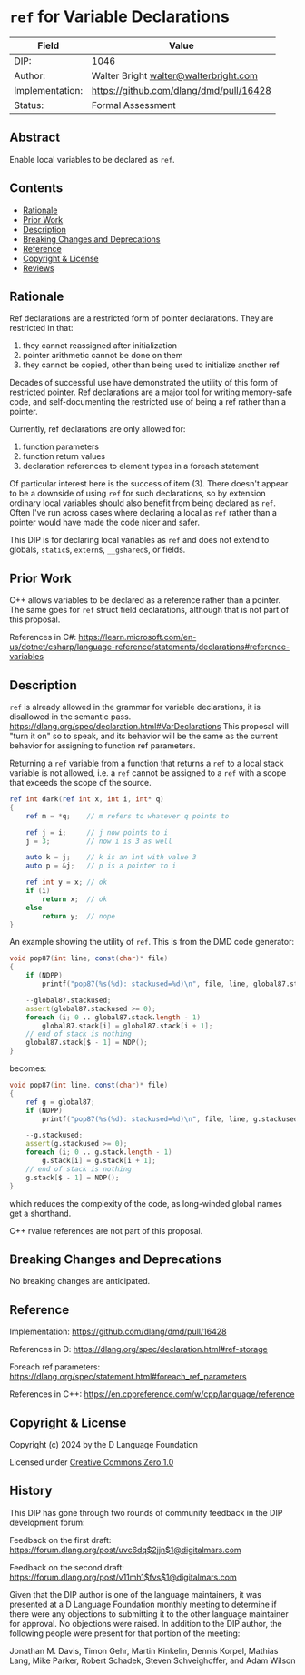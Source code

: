 # `ref` for Variable Declarations

| Field           | Value                                                           |
|-----------------|-----------------------------------------------------------------|
| DIP:            | 1046                                                            |
| Author:         | Walter Bright walter@walterbright.com                           |
| Implementation: | https://github.com/dlang/dmd/pull/16428                         |
| Status:         | Formal Assessment                                               |

## Abstract

Enable local variables to be declared as `ref`.


## Contents

* [Rationale](#rationale)
* [Prior Work](#prior-work)
* [Description](#description)
* [Breaking Changes and Deprecations](#breaking-changes-and-deprecations)
* [Reference](#reference)
* [Copyright & License](#copyright--license)
* [Reviews](#reviews)

## Rationale

Ref declarations are a restricted form of pointer declarations. They are restricted
in that:

1. they cannot reassigned after initialization
2. pointer arithmetic cannot be done on them
3. they cannot be copied, other than being used to initialize another ref

Decades of successful use have demonstrated the utility of this form of
restricted pointer. Ref declarations are a major tool for writing memory-safe code,
and self-documenting the restricted use of being a ref rather than a pointer.

Currently, ref declarations are only allowed for:

1. function parameters
2. function return values
3. declaration references to element types in a foreach statement

Of particular interest here is the success of item (3). There doesn't appear to
be a downside of using `ref` for such declarations, so by extension ordinary
local variables should also benefit from being declared as `ref`. Often I've run
across cases where declaring a local as `ref` rather than a pointer would have
made the code nicer and safer.

This DIP is for declaring local variables as `ref` and does not extend to globals, `static`s, `extern`s,
`__gshared`s, or fields.


## Prior Work

C++ allows variables to be declared as a reference rather than a pointer. The same
goes for `ref` struct field declarations, although that is not part of this proposal.

References in C#:
https://learn.microsoft.com/en-us/dotnet/csharp/language-reference/statements/declarations#reference-variables

## Description

`ref` is already allowed in the grammar for variable declarations, it is disallowed
in the semantic pass.
https://dlang.org/spec/declaration.html#VarDeclarations
This proposal will "turn it on" so to speak, and its behavior will be the same as
the current behavior for assigning to function ref parameters.

Returning a `ref` variable from a function that returns a `ref` to a local stack variable is not allowed, i.e.
a `ref` cannot be assigned to a `ref` with a scope that exceeds the scope of the source.

```d
ref int dark(ref int x, int i, int* q)
{
    ref m = *q;    // m refers to whatever q points to

    ref j = i;     // j now points to i
    j = 3;         // now i is 3 as well

    auto k = j;    // k is an int with value 3
    auto p = &j;   // p is a pointer to i

    ref int y = x; // ok
    if (i)
        return x;  // ok
    else
        return y;  // nope
}
```

An example showing the utility of `ref`. This is from the DMD code generator:
```d
void pop87(int line, const(char)* file)
{
    if (NDPP)
        printf("pop87(%s(%d): stackused=%d)\n", file, line, global87.stackused);

    --global87.stackused;
    assert(global87.stackused >= 0);
    foreach (i; 0 .. global87.stack.length - 1)
        global87.stack[i] = global87.stack[i + 1];
    // end of stack is nothing
    global87.stack[$ - 1] = NDP();
}
```

becomes:

```d
void pop87(int line, const(char)* file)
{
    ref g = global87;
    if (NDPP)
        printf("pop87(%s(%d): stackused=%d)\n", file, line, g.stackused);

    --g.stackused;
    assert(g.stackused >= 0);
    foreach (i; 0 .. g.stack.length - 1)
        g.stack[i] = g.stack[i + 1];
    // end of stack is nothing
    g.stack[$ - 1] = NDP();
}
```

which reduces the complexity of the code, as long-winded global names get a shorthand.


C++ rvalue references are not part of this proposal.

## Breaking Changes and Deprecations

No breaking changes are anticipated.

## Reference

Implementation:
https://github.com/dlang/dmd/pull/16428

References in D:
https://dlang.org/spec/declaration.html#ref-storage

Foreach ref parameters:
https://dlang.org/spec/statement.html#foreach_ref_parameters

References in C++:
https://en.cppreference.com/w/cpp/language/reference

## Copyright & License

Copyright (c) 2024 by the D Language Foundation

Licensed under [Creative Commons Zero 1.0](https://creativecommons.org/publicdomain/zero/1.0/legalcode.txt)

## History

This DIP has gone through two rounds of community feedback in the DIP development forum:

Feedback on the first draft:
https://forum.dlang.org/post/uvc6dq$2jjn$1@digitalmars.com

Feedback on the second draft:
https://forum.dlang.org/post/v11mh1$fvs$1@digitalmars.com

Given that the DIP author is one of the language maintainers, it was presented at a D Language Foundation monthly meeting to determine if there were any objections to submitting it to the other language maintainer for approval. No objections were raised. In addition to the DIP author, the following people were present for that portion of the meeting:

Jonathan M. Davis,
Timon Gehr,
Martin Kinkelin,
Dennis Korpel,
Mathias Lang,
Mike Parker,
Robert Schadek,
Steven Schveighoffer, and
Adam Wilson
